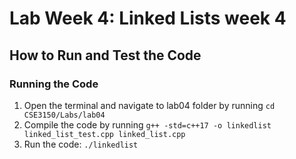 # Lab Week 4: Linked Lists week 4

## How to Run and Test the Code

### Running the Code
1. Open the terminal and navigate to lab04 folder by running `cd CSE3150/Labs/lab04`
2. Compile the code by running `g++ -std=c++17 -o linkedlist linked_list_test.cpp linked_list.cpp`
3. Run the code: `./linkedlist`